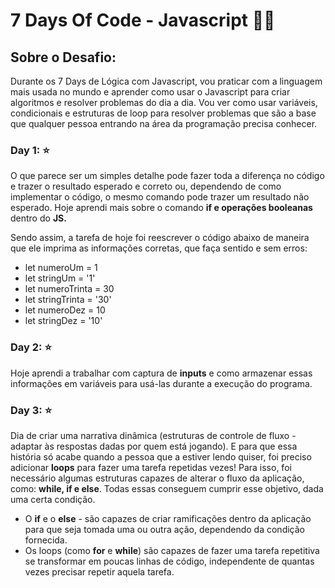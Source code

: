 # 7 Days Of Code - Javascript :woman_technologist:

## Sobre o Desafio:

Durante os 7 Days de Lógica com Javascript, vou praticar com a linguagem mais usada no mundo e aprender como usar o Javascript para criar algoritmos e resolver problemas do dia a dia. Vou ver como usar variáveis, condicionais e estruturas de loop para resolver problemas que são a base que qualquer pessoa entrando na área da programação precisa conhecer.


### Day 1: :star:
O que parece ser um simples detalhe pode fazer toda a diferença no código e trazer o resultado esperado e correto ou, dependendo de como implementar o código, o mesmo comando pode trazer um resultado não esperado. Hoje aprendi mais sobre o comando **if e operações booleanas** dentro do **JS.**

Sendo assim, a tarefa de hoje foi reescrever o código abaixo de maneira que ele imprima as informações corretas, que faça sentido e sem erros:

- let numeroUm = 1
- let stringUm = '1'
- let numeroTrinta = 30
- let stringTrinta = '30'
- let numeroDez = 10
- let stringDez = '10'


### Day 2: :star:
Hoje aprendi a trabalhar com captura de **inputs** e como armazenar essas informações em variáveis para usá-las durante a execução do programa.


### Day 3: :star:
Dia de criar uma narrativa dinâmica (estruturas de controle de fluxo - adaptar às respostas dadas por quem está jogando). E para que essa história só acabe quando a pessoa que a estiver lendo quiser, foi preciso adicionar **loops** para fazer uma tarefa repetidas vezes!
Para isso, foi necessário algumas estruturas capazes de alterar o fluxo da aplicação, como: **while, if e else**. Todas essas conseguem cumprir esse objetivo, dada uma certa condição.

 - O **if** e o **else** -  são capazes de criar ramificações dentro da aplicação para que seja tomada uma ou outra ação, dependendo da condição fornecida.
 - Os loops (como **for** e **while**) são capazes de fazer uma tarefa repetitiva se transformar em poucas linhas de código, independente de quantas vezes precisar repetir aquela tarefa.
